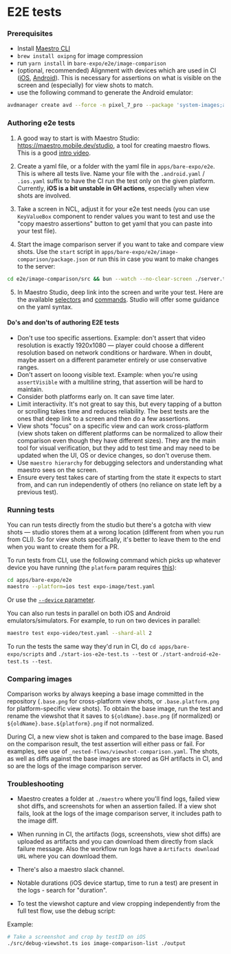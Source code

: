 # E2E tests

### Prerequisites

- Install [Maestro CLI](https://maestro.mobile.dev/docs/getting-started/installation)
- `brew install oxipng` for image compression
- run `yarn install` in `bare-expo/e2e/image-comparison`
- (optional, recommended) Alignment with devices which are used in CI ([iOS](https://github.com/expo/expo/blob/051a306ce7c5b875f7398450e5aeec2e52e313ae/apps/bare-expo/scripts/start-ios-e2e-test.ts#L18), [Android](https://github.com/expo/expo/blob/051a306ce7c5b875f7398450e5aeec2e52e313ae/.github/actions/use-android-emulator/action.yml#L48)). This is necessary for assertions on what is visible on the screen and (especially) for view shots to match.
- use the following command to generate the Android emulator:

```bash
avdmanager create avd --force -n pixel_7_pro --package 'system-images;android-36;google_apis;x86_64' --device pixel_7_pro
```

### Authoring e2e tests

1. A good way to start is with Maestro Studio: https://maestro.mobile.dev/studio, a tool for creating maestro flows. This is a good [intro video](https://www.youtube.com/watch?v=E7qwFwo_nu0&list=TLGG53BUjw5zwMAwODA5MjAyNQ).

2. Create a yaml file, or a folder with the yaml file in `apps/bare-expo/e2e`. This is where all tests live. Name your file with the `.android.yaml` / `.ios.yaml` suffix to have the CI run the test only on the given platform. Currently, **iOS is a bit unstable in GH actions**, especially when view shots are involved.

3. Take a screen in NCL, adjust it for your e2e test needs (you can use `KeyValueBox` component to render values you want to test and use the "copy maestro assertions" button to get yaml that you can paste into your test file).

4. Start the image comparison server if you want to take and compare view shots. Use the `start` script in `apps/bare-expo/e2e/image-comparison/package.json` or run this in case you want to make changes to the server:

```bash
cd e2e/image-comparison/src && bun --watch --no-clear-screen ./server.ts
```

5. In Maestro Studio, deep link into the screen and write your test. Here are the available [selectors](https://docs.maestro.dev/api-reference/selectors) and [commands](https://docs.maestro.dev/api-reference/commands). Studio will offer some guidance on the yaml syntax.

#### Do's and don'ts of authoring E2E tests

- Don't use too specific assertions. Example: don't assert that video resolution is exactly 1920x1080 — player could choose a different resolution based on network conditions or hardware. When in doubt, maybe assert on a different parameter entirely or use conservative ranges.
- Don't assert on looong visible text. Example: when you're using `assertVisible` with a multiline string, that assertion will be hard to maintain.
- Consider both platforms early on. It can save time later.
- Limit interactivity. It's not great to say this, but every tapping of a button or scrolling takes time and reduces reliability. The best tests are the ones that deep link to a screen and then do a few assertions.
- View shots "focus" on a specific view and can work cross-platform (view shots taken on different platforms can be normalized to allow their comparison even though they have different sizes). They are the main tool for visual verification, but they add to test time and may need to be updated when the UI, OS or device changes, so don't overuse them.
- Use `maestro hierarchy` for debugging selectors and understanding what maestro sees on the screen.
- Ensure every test takes care of starting from the state it expects to start from, and can run independently of others (no reliance on state left by a previous test).

### Running tests

You can run tests directly from the studio but there's a gotcha with view shots — studio stores them at a wrong location (different from when you run from CLI). So for view shots specifically, it's better to leave them to the end when you want to create them for a PR.

To run tests from CLI, use the following command which picks up whatever device you have running (the `platform` param requires [this](https://github.com/mobile-dev-inc/Maestro/commit/12072a4782704dd4a8d2316625e3eb2df8db5bc5)):

```bash
cd apps/bare-expo/e2e
maestro --platform=ios test expo-image/test.yaml
```

Or use the [`--device` parameter](https://docs.maestro.dev/advanced/specify-a-device#obtain-the-device-identifier).

You can also run tests in parallel on both iOS and Android emulators/simulators. For example, to run on two devices in parallel:

```bash
maestro test expo-video/test.yaml --shard-all 2
```

To run the tests the same way they'd run in CI, do `cd apps/bare-expo/scripts` and `./start-ios-e2e-test.ts --test` or `./start-android-e2e-test.ts --test`.

### Comparing images

Comparison works by always keeping a base image committed in the repository (`.base.png` for cross-platform view shots, or `.base.platform.png` for platform-specific view shots). To obtain the base image, run the test and rename the viewshot that it saves to `${oldName}.base.png` (if normalized) or `${oldName}.base.${platform}.png` if not normalized.

During CI, a new view shot is taken and compared to the base image. Based on the comparison result, the test assertion will either pass or fail. For examples, see use of `_nested-flows/viewshot-comparison.yaml`.
The shots, as well as diffs against the base images are stored as GH artifacts in CI, and so are the logs of the image comparison server.

### Troubleshooting

- Maestro creates a folder at `./maestro` where you'll find logs, failed view shot diffs, and screenshots for when an assertion failed. If a view shot fails, look at the logs of the image comparison server, it includes path to the image diff.

- When running in CI, the artifacts (logs, screenshots, view shot diffs) are uploaded as artifacts and you can download them directly from slack failure message. Also the workflow run logs have a `Artifacts download URL` where you can download them.

- There's also a maestro slack channel.

- Notable durations (iOS device startup, time to run a test) are present in the logs - search for "duration".

- To test the viewshot capture and view cropping independently from the full test flow, use the debug script:

Example:

```bash
# Take a screenshot and crop by testID on iOS
./src/debug-viewshot.ts ios image-comparison-list ./output
```

